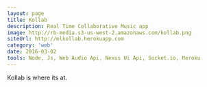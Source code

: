```yaml
---
layout: page
title: Kollab
description: Real Time Collaborative Music app
image: http://rb-media.s3-us-west-2.amazonaws.com/kollab.png
siteUrl: http://elkollab.herokuapp.com
category: 'web'
date: 2016-03-02
tools: Node, Js, Web Audio Api, Nexus Ui Api, Socket.io, Heroku
---
```


Kollab is where its at.
